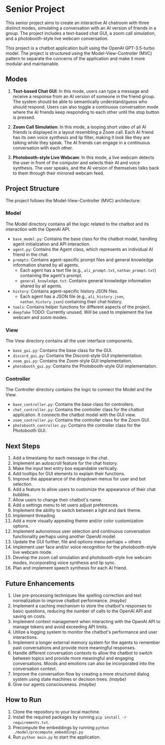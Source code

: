 # Senior Project

This senior project aims to create an interactive AI chatroom with three distinct modes, simulating a conversation with an AI version of friends in a group. The project includes a text-based chat GUI, a zoom call simulation, and a photobooth-style live webcam conversation.

This project is a chatbot application built using the OpenAI GPT-3.5-turbo model. The project is structured using the Model-View-Controller (MVC) pattern to separate the concerns of the application and make it more modular and maintainable.

## Modes

1. **Text-based Chat GUI**: In this mode, users can type a message and receive a response from an AI version of someone in the friend group. The system should be able to semantically understand/guess who should respond. Users can also toggle a continuous conversation mode where the AI friends keep responding to each other until the stop button is pressed.

2. **Zoom Call Simulation**: In this mode, a looping short video of all AI friends is displayed in a layout resembling a Zoom call. Each AI friend has its own voice synthesis and lip filter, making it look like they are talking while they speak. The AI friends can engage in a continuous conversation with each other.

3. **Photobooth-style Live Webcam**: In this mode, a live webcam detects the user in front of the computer and selects their AI and voice synthesis. The user speaks, and the AI version of themselves talks back to them through their mirrored webcam feed.

## Project Structure

The project follows the Model-View-Controller (MVC) architecture:

### Model

The Model directory contains all the logic related to the chatbot and its interaction with the OpenAI API.

- `base_model.py`: Contains the base class for the chatbot model, handling agent initialization and API interaction.
- `agent.py`: Contains the Agent class, which represents an individual AI friend in the chat.
- `prompts`: Contains agent-specific prompt files and general knowledge information shared by all agents.
  - Each agent has a text file (e.g., `ali_prompt.txt`, `nathan_prompt.txt`) containing the agent's prompt.
  - `general_knowledge.txt`: Contains general knowledge information shared by all agents.
- `history`: Contains agent-specific history JSON files.
  - Each agent has a JSON file (e.g., `ali_history.json`, `nathan_history.json`) containing their chat history.
- `tools`: Contains helper functions for different aspects of the project.
- `deepfake` TODO: Currently unused. Will be used to implement the live webcam and zoom modes.

### View

The View directory contains all the user interface components.

- `base_gui.py`: Contains the base class for the GUI.
- `discord_gui.py`: Contains the Discord-style GUI implementation.
- `zoom_gui.py`: Contains the Zoom-style GUI implementation.
- `photobooth_gui.py`: Contains the Photobooth-style GUI implementation.

### Controller

The Controller directory contains the logic to connect the Model and the View.

- `base_controller.py`: Contains the base class for controllers.
- `chat_controller.py`: Contains the controller class for the chatbot application. It connects the chatbot model with the GUI view.
- `zoom_controller.py`: Contains the controller class for the Zoom GUI.
- `photobooth_controller.py`: Contains the controller class for the Photobooth GUI.

## Next Steps

1. Add a timestamp for each message in the chat.
2. Implement an autoscroll feature for the chat history.
3. Make the input text entry box expandable vertically.
4. Add tooltips for GUI elements to explain their functions.
5. Improve the appearance of the dropdown menus for user and bot selection.
6. Add a feature to allow users to customize the appearance of their chat bubbles.
7. Allow users to change their chatbot's name.
8. Add a settings menu to let users adjust preferences.
9. Implement the ability to switch between a light and dark theme.
10. Implement threading
11. Add a more visually appealing theme and/or color customization options.
12. Implement autonomous user selection and continuous conversation functionality perhaps using another OpenAI model.
13. Update the GUI further, file and options menu perhaps + others
14. Implement user face and/or voice recognition for the photobooth-style live webcam mode.
15. Develop the zoom call simulation and photobooth-style live webcam modes, incorporating voice synthesis and lip sync.
16. Plan and implement speech synthesis for each AI friend.

## Future Enhancements

1. Use pre-processing techniques like spelling correction and text normalization to improve chatbot performance. _(maybe)_
2. Implement a caching mechanism to store the chatbot's responses to basic questions, reducing the number of calls to the OpenAI API and saving on costs.
3. Implement context management when interacting with the OpenAI API to manage tokens and avoid exceeding API limits.
4. Utilize a logging system to monitor the chatbot's performance and user interactions.
5. Implement a longer external memory system for the agents to remember past conversations and provide more meaningful responses.
6. Handle different conversation contexts to allow the chatbot to switch between topics and provide more meaningful and engaging conversations. Moods and emotions can also be incorporated into the conversation context.
7. Improve the conversation flow by creating a more structured dialog system using state machines or decision trees. _(maybe)_
8. Give our agents consciousness. _(maybe)_

## How to Run

1. Clone the repository to your local machine.
2. Install the required packages by running `pip install -r requirements.txt`.
3. Precompute the embeddings by running `python ./model/precompute_embeddings.py`
3. Run `python main.py` to start the application.
